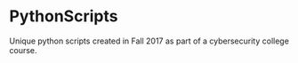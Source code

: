 # PythonScripts
Unique python scripts created in Fall 2017 as part of a cybersecurity college course.
